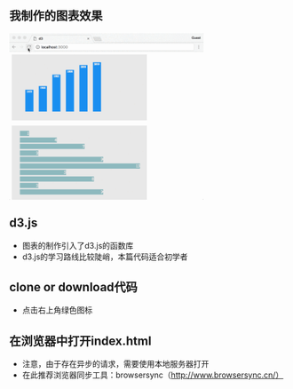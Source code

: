 ## 我制作的图表效果
  <img src="images/d3New.gif" width = "350" height = "300" alt="d3" align=center />

## d3.js
  - 图表的制作引入了d3.js的函数库
  - d3.js的学习路线比较陡峭，本篇代码适合初学者

## clone or download代码
  - 点击右上角绿色图标

## 在浏览器中打开index.html
  - 注意，由于存在异步的请求，需要使用本地服务器打开
  - 在此推荐浏览器同步工具：browsersync（http://www.browsersync.cn/）
